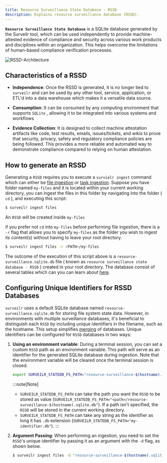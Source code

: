 ```yaml
---
title: Resource Surveillance State Database - RSSD
description: Explains resource surveillance database (RSSD).
---
```


**`Resource Surveillance State Database`**  is a SQLite database generated by the Surveilr tool, which can be used independently to provide machine-attested evidence of compliance and security across various work products and disciplines within an organization. This helps overcome the limitations of human-based compliance verification processes.

![RSSD-Architecture](/surveilr-ingestion-data-flow.drawio.svg)


## Characteristics of a RSSD

- **Independence**: Once the RSSD is generated, it is no longer tied to `surveilr` and can be used by any other tool, service, application, or ETL'd into a data warehouse which makes it a versatile data source.

- **Consumption**: It can be consumed by any computing environment that supports `SQLite` 
, allowing it to be integrated into various systems and workflows

- **Evidence Collection**: It is designed to collect machine attestation artifacts like code, test results, emails, issues/tickets, and wikis to prove that security, privacy, safety and regulatory compliance policies are being followed. This provides a more reliable and automated way to demonstrate compliance compared to relying on human attestation.

## How to generate an RSSD

Generating a `RSSD` requires you to execute a `survielr ingest` command which can either be [file ingestion](/surveilr/reference/ingest/files#ingest-files) or [task ingestion](/surveilr/reference/ingest/files). Suppose you have folder  named `my-files` and it is located within your current working directory, you can ingest the files in this folder by navigating into the folder ( `cd` ), and  executing this script:

```bash
$ surveilr ingest files 
```
An `RSSD` will be created inside `my-files`

if you prefer not `cd` into `my-files` before performing file ingestion, there is a `-r` flag that allows you to specify `my-files` as the folder you wish to ingest its content(s) without having to leave your root directory.

```bash
$ surveilr ingest files -r <PATH>/my-files
```

The outcome of the execution of this script above is a `resource-surveillance.sqlite.db` file ( known as `resource surveillance state database - RSSD` ) created in your root directory. The database consist of several tables which can you can learn about [here](/surveilr/reference/db/surveilr-state-schema/state_schema/#tables).


## Configuring Unique Identifiers for RSSD Databases

`surveilr` uses a default SQLite database named `resource-surveillance.sqlite.db` for storing file system state data. However, in environments with multiple surveillance databases, it's beneficial to distinguish each `RSSD` by including unique identifiers in the filename, such as the hostname. This setup simplifies [merging](/surveilr/reference/admin/merge/) of databases. Unique identifiers can be configured for `RSSD` databases in two ways:

1. **Using an environment variable**:
   During a terminal session, you can set a custom `RSSD` path as an environment variable. This path will serve as an identifier for the generated SQLite database during ingestion. Note that the environment variable will be cleared once the terminal session is closed.

   ```bash
   export SURVEILR_STATEDB_FS_PATH="resource-surveillance-$(hostname).sqlite.db"
   ```
   :::note[Note]
   - `SURVEILR_STATEDB_FS_PATH` can take the path you want the `RSSD` to be stored as value (`SURVEILR_STATEDB_FS_PATH="<path>/resource-surveillance-$(hostname).sqlite.db"`). If a path isn't specified, the `RSSD` will be stored in the current working directory.  
   - `SURVEILR_STATEDB_FS_PATH` can take any string as the identifier as long it has `.db` extension (`SURVEILR_STATEDB_FS_PATH="my-identifier.db"`).
   :::

2. **Argument Passing**:
   When performing an ingestion, you need to set the `RSSD`'s unique identifier by passing it as an argument with the `-d` flag, as shown below.
   
   ```bash
   $ surveilr ingest files -d "resource-surveillance-$(hostname).sqlite.db"
   ```
    


